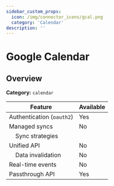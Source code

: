 ```yaml
---
sidebar_custom_props:
  icon: /img/connector_icons/gcal.png
  category: 'Calendar'
description: ''
---
```


# Google Calendar

## Overview

**Category:** `calendar`

| Feature                              | Available |
| ------------------------------------ | --------- |
| Authentication (`oauth2`)            | Yes       |
| Managed syncs                        | No        |
| &nbsp;&nbsp;&nbsp; Sync strategies   |           |
| Unified API                          | No        |
| &nbsp;&nbsp;&nbsp; Data invalidation | No        |
| Real-time events                     | No        |
| Passthrough API                      | Yes       |
